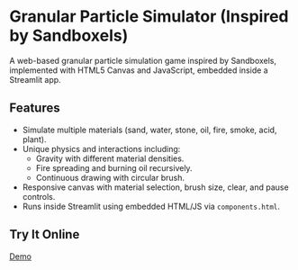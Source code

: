 # Granular Particle Simulator (Inspired by Sandboxels)

A web-based granular particle simulation game inspired by Sandboxels, implemented with HTML5 Canvas and JavaScript, embedded inside a Streamlit app.

## Features

- Simulate multiple materials (sand, water, stone, oil, fire, smoke, acid, plant).
- Unique physics and interactions including:
  - Gravity with different material densities.
  - Fire spreading and burning oil recursively.
  - Continuous drawing with circular brush.
- Responsive canvas with material selection, brush size, clear, and pause controls.
- Runs inside Streamlit using embedded HTML/JS via `components.html`.

## Try It Online
[Demo](https://epe5phdpk7lviau25hb6zs.streamlit.app/)